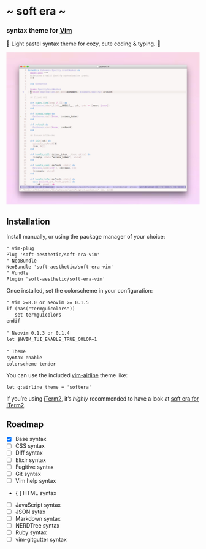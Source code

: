 # \~ soft era \~

### syntax theme for [Vim](https://www.vim.org/)

🌸 Light pastel syntax theme for cozy, cute coding & typing. 🌱

![soft era syntax theme screenshot](screenshot.jpg)

## Installation

Install manually, or using the package manager of your choice:

```viml
" vim-plug
Plug 'soft-aesthetic/soft-era-vim'
" NeoBundle
NeoBundle 'soft-aesthetic/soft-era-vim'
" Vundle
Plugin 'soft-aesthetic/soft-era-vim'
```

Once installed, set the colorscheme in your configuration:

```viml
" Vim >=8.0 or Neovim >= 0.1.5
if (has("termguicolors"))
   set termguicolors
endif

" Neovim 0.1.3 or 0.1.4
let $NVIM_TUI_ENABLE_TRUE_COLOR=1

" Theme
syntax enable
colorscheme tender
```

You can use the included [vim-airline](https://github.com/vim-airline/vim-airline)
theme like:

```viml
let g:airline_theme = 'softera'
```

If you’re using [iTerm2](https://www.iterm2.com/), it’s *highly* recommended
to have a look at [soft era for iTerm2](https://github.com/soft-aesthetic/soft-era-iterm2).

## Roadmap

* [x] Base syntax
* [ ] CSS syntax
* [ ] Diff syntax
* [ ] Elixir syntax
* [ ] Fugitive syntax
* [ ] Git syntax
* [ ] Vim help syntax
* { ] HTML syntax
* [ ] JavaScript syntax
* [ ] JSON sytax
* [ ] Markdown syntax
* [ ] NERDTree syntax
* [ ] Ruby syntax
* [ ] vim-gitgutter syntax
